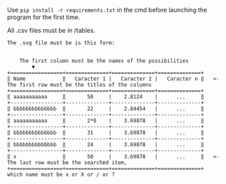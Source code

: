 Use `pip install -r requirements.txt` in the cmd before launching the program for the first time.

All .csv files must be in /tables.



    The .svg file must be is this form:
    
    
        The first column must be the names of the possibilities
            ▼
    +=================+==============+==============+==============+
    ‖ Name            ‖   Caracter 1 |   Caracter 2 |   Caracter n ‖   <- The first row must be the titles of the columns
    +=================+==============+==============+==============+
    ‖ aaaaaaaaaaa     ‖       50     |    2.8124    |      ...     ‖
    +-----------------+--------------+--------------+--------------+
    ‖ bbbbbbbbbbbbbb  ‖       22     |    2.84454   |      ...     ‖
    +-----------------+--------------+--------------+--------------+
    ‖ aaaaaaaaaaa     ‖       2*0    |    3.69878   |      ...     ‖
    +-----------------+--------------+--------------+--------------+
    ‖ bbbbbbbbbbbbbb  ‖       31     |    3.69878   |      ...     ‖
    +-----------------+--------------+--------------+--------------+
    ‖ bbbbbbbbbbbbbb  ‖       24     |    3.69878   |      ...     ‖
    +-----------------+--------------+--------------+--------------+
    ‖ x               ‖       50     |    3.69878   |      ...     ‖   <- The last row must be the searched item, 
    +=================+==============+==============+==============+      which name must be x or X or / or ?